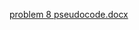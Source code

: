 [problem 8 pseudocode.docx](https://github.com/user-attachments/files/17179411/problem.8.pseudocode.docx)
